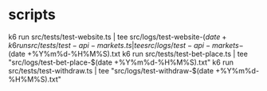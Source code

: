 # scripts
k6 run src/tests/test-website.ts | tee src/logs/test-website-$(date +%Y%m%d-%H%M%S).txt
k6 run src/tests/test-api-markets.ts | tee src/logs/test-api-markets-$(date +%Y%m%d-%H%M%S).txt
k6 run src/tests/test-bet-place.ts | tee "src/logs/test-bet-place-$(date +%Y%m%d-%H%M%S).txt"
k6 run src/tests/test-withdraw.ts | tee "src/logs/test-withdraw-$(date +%Y%m%d-%H%M%S).txt"
